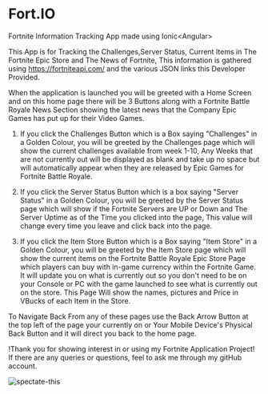# Fort.IO
Fortnite Information Tracking App made using Ionic&lt;Angular>

This App is for Tracking the Challenges,Server Status, Current Items in The Fortnite Epic Store and The News of Fortnite,
This information is gathered using https://fortniteapi.com/ and the various JSON links this Developer Provided.

When the application is launched you will be greeted with a Home Screen and on this home page there will be 3 Buttons along with a
Fortnite Battle Royale News Section showing the latest news that the Company Epic Games has put up for their Video Games.


1. If you click the Challenges Button which is a Box saying "Challenges" in a Golden Colour, you will be greeted by the Challenges page which will show the current challenges available from week 1-10, Any Weeks that are not currently out will be displayed as blank and take up no space but will automatically appear when they are released by Epic Games for Fortnite Battle Royale.
  

2. If you click the Server Status Button which is a box saying "Server Status" in a Golden Colour,
 you will be greeted by the Server Status page which will show if the Fortnite Servers are UP or Down
 and The Server Uptime as of the Time you clicked into the page, This value will change every time you 
 leave and click back into the page.

3. If you click the Item Store Button which is a Box saying "Item Store" in a Golden Colour, you will be greeted by the Item Store page which will show the current items on the Fortnite Battle Royale Epic Store Page which players can buy with in-game currency within the Fortnite Game. It will update you on what is currently out so you don't need to be on your Console or PC with the game launched to see what is currently out on the store. This Page Will show the names, pictures and Price in VBucks of each Item in the Store.
  
To Navigate Back From any of these pages use the Back Arrow Button at the top left of the page your currently on or Your Mobile Device's Physical Back Button and it will direct you back to the home page. 

!Thank you for showing interest in or using my Fortnite Application Project!
If there are any queries or questions, feel to ask me through my gitHub account.
  
![spectate-this](https://user-images.githubusercontent.com/43405677/56538381-c64e6800-655a-11e9-9870-a074d33181f4.jpg)
